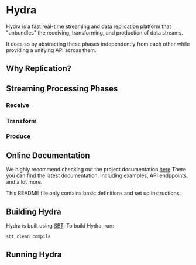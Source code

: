 # Hydra
Hydra is a fast real-time streaming and data replication platform that "unbundles" the receiving, transforming, 
and production of data streams.

It does so by abstracting these phases independently from each other while providing a unifying API across them.

## Why Replication?

## Streaming Processing Phases

### Receive

### Transform

### Produce

## Online Documentation
We highly recommend checking out the project documentation [here](www.pluralsight.com.)  There you can find the latest documentation, including examples, API endppoints, and a lot more.

This README file only contains basic definitions and set up instructions.

## Building Hydra
Hydra is built using [SBT](http://www.scala-sbt.org/). To build Hydra, run:

```
sbt clean compile
```

## Running Hydra

